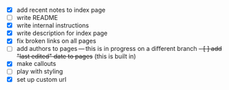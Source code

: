 - [x] add recent notes to index page
- [ ] write README
- [x] write internal instructions
- [x] write description for index page
- [x] fix broken links on all pages
- [ ] add authors to pages — this is in progress on a different branch
~~- [ ] add "last edited" date to pages~~ (this is built in)
- [x] make callouts
- [ ] play with styling
- [x] set up custom url